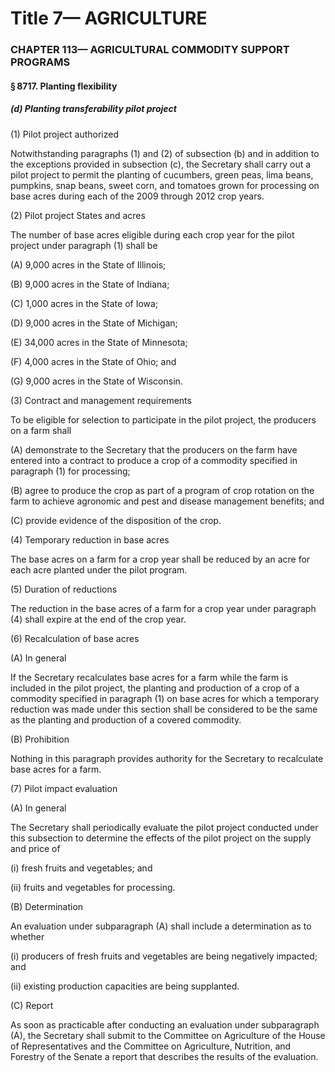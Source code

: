 
# Title 7— AGRICULTURE
### CHAPTER 113— AGRICULTURAL COMMODITY SUPPORT PROGRAMS
#### § 8717. Planting flexibility
##### (d) Planting transferability pilot project

(1) Pilot project authorized

Notwithstanding paragraphs (1) and (2) of subsection (b) and in addition to the exceptions provided in subsection (c), the Secretary shall carry out a pilot project to permit the planting of cucumbers, green peas, lima beans, pumpkins, snap beans, sweet corn, and tomatoes grown for processing on base acres during each of the 2009 through 2012 crop years.

(2) Pilot project States and acres

The number of base acres eligible during each crop year for the pilot project under paragraph (1) shall be

(A) 9,000 acres in the State of Illinois;

(B) 9,000 acres in the State of Indiana;

(C) 1,000 acres in the State of Iowa;

(D) 9,000 acres in the State of Michigan;

(E) 34,000 acres in the State of Minnesota;

(F) 4,000 acres in the State of Ohio; and

(G) 9,000 acres in the State of Wisconsin.

(3) Contract and management requirements

To be eligible for selection to participate in the pilot project, the producers on a farm shall

(A) demonstrate to the Secretary that the producers on the farm have entered into a contract to produce a crop of a commodity specified in paragraph (1) for processing;

(B) agree to produce the crop as part of a program of crop rotation on the farm to achieve agronomic and pest and disease management benefits; and

(C) provide evidence of the disposition of the crop.

(4) Temporary reduction in base acres

The base acres on a farm for a crop year shall be reduced by an acre for each acre planted under the pilot program.

(5) Duration of reductions

The reduction in the base acres of a farm for a crop year under paragraph (4) shall expire at the end of the crop year.

(6) Recalculation of base acres

(A) In general

If the Secretary recalculates base acres for a farm while the farm is included in the pilot project, the planting and production of a crop of a commodity specified in paragraph (1) on base acres for which a temporary reduction was made under this section shall be considered to be the same as the planting and production of a covered commodity.

(B) Prohibition

Nothing in this paragraph provides authority for the Secretary to recalculate base acres for a farm.

(7) Pilot impact evaluation

(A) In general

The Secretary shall periodically evaluate the pilot project conducted under this subsection to determine the effects of the pilot project on the supply and price of

(i) fresh fruits and vegetables; and

(ii) fruits and vegetables for processing.

(B) Determination

An evaluation under subparagraph (A) shall include a determination as to whether

(i) producers of fresh fruits and vegetables are being negatively impacted; and

(ii) existing production capacities are being supplanted.

(C) Report

As soon as practicable after conducting an evaluation under subparagraph (A), the Secretary shall submit to the Committee on Agriculture of the House of Representatives and the Committee on Agriculture, Nutrition, and Forestry of the Senate a report that describes the results of the evaluation.
